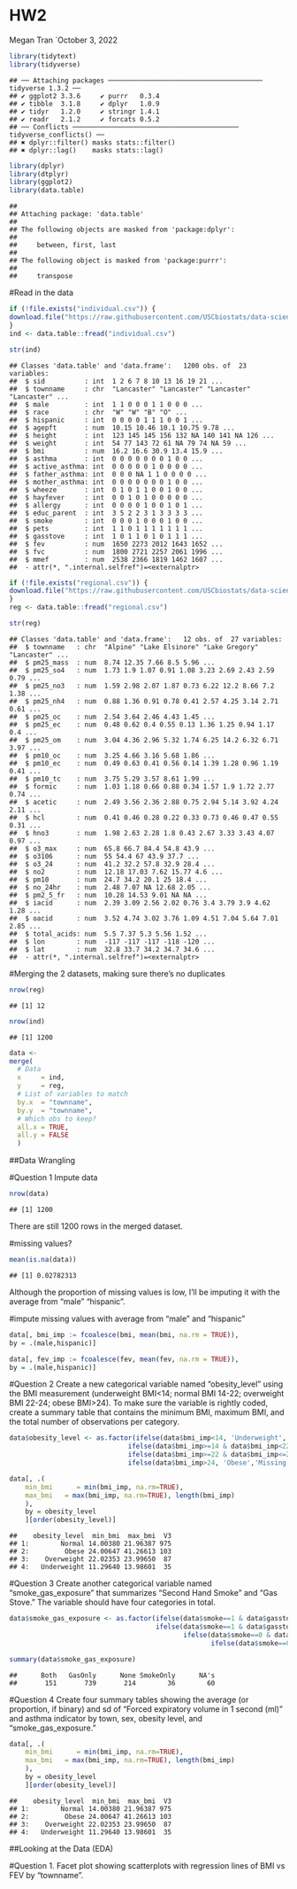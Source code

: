 HW2
================
Megan Tran
\`October 3, 2022

``` r
library(tidytext)
library(tidyverse)
```

    ## ── Attaching packages ─────────────────────────────────────── tidyverse 1.3.2 ──
    ## ✔ ggplot2 3.3.6     ✔ purrr   0.3.4
    ## ✔ tibble  3.1.8     ✔ dplyr   1.0.9
    ## ✔ tidyr   1.2.0     ✔ stringr 1.4.1
    ## ✔ readr   2.1.2     ✔ forcats 0.5.2
    ## ── Conflicts ────────────────────────────────────────── tidyverse_conflicts() ──
    ## ✖ dplyr::filter() masks stats::filter()
    ## ✖ dplyr::lag()    masks stats::lag()

``` r
library(dplyr)
library(dtplyr)
library(ggplot2)
library(data.table)
```

    ## 
    ## Attaching package: 'data.table'
    ## 
    ## The following objects are masked from 'package:dplyr':
    ## 
    ##     between, first, last
    ## 
    ## The following object is masked from 'package:purrr':
    ## 
    ##     transpose

\#Read in the data

``` r
if (!file.exists("individual.csv")) {
download.file("https://raw.githubusercontent.com/USCbiostats/data-science-data/master/01_chs/chs_individual.csv", "individual.csv", method="libcurl", timeout = 60) 
}
ind <- data.table::fread("individual.csv")

str(ind)
```

    ## Classes 'data.table' and 'data.frame':   1200 obs. of  23 variables:
    ##  $ sid          : int  1 2 6 7 8 10 13 16 19 21 ...
    ##  $ townname     : chr  "Lancaster" "Lancaster" "Lancaster" "Lancaster" ...
    ##  $ male         : int  1 1 0 0 0 1 1 0 0 0 ...
    ##  $ race         : chr  "W" "W" "B" "O" ...
    ##  $ hispanic     : int  0 0 0 0 1 1 1 0 0 1 ...
    ##  $ agepft       : num  10.15 10.46 10.1 10.75 9.78 ...
    ##  $ height       : int  123 145 145 156 132 NA 140 141 NA 126 ...
    ##  $ weight       : int  54 77 143 72 61 NA 79 74 NA 59 ...
    ##  $ bmi          : num  16.2 16.6 30.9 13.4 15.9 ...
    ##  $ asthma       : int  0 0 0 0 0 0 0 1 0 0 ...
    ##  $ active_asthma: int  0 0 0 0 0 1 0 0 0 0 ...
    ##  $ father_asthma: int  0 0 0 NA 1 1 0 0 0 0 ...
    ##  $ mother_asthma: int  0 0 0 0 0 0 0 1 0 0 ...
    ##  $ wheeze       : int  0 1 0 1 1 0 0 1 0 0 ...
    ##  $ hayfever     : int  0 0 1 0 1 0 0 0 0 0 ...
    ##  $ allergy      : int  0 0 0 0 1 0 0 1 0 1 ...
    ##  $ educ_parent  : int  3 5 2 2 3 1 3 3 3 3 ...
    ##  $ smoke        : int  0 0 0 1 0 0 0 1 0 0 ...
    ##  $ pets         : int  1 1 0 1 1 1 1 1 1 1 ...
    ##  $ gasstove     : int  1 0 1 1 0 1 0 1 1 1 ...
    ##  $ fev          : num  1650 2273 2012 1643 1652 ...
    ##  $ fvc          : num  1800 2721 2257 2061 1996 ...
    ##  $ mmef         : num  2538 2366 1819 1462 1607 ...
    ##  - attr(*, ".internal.selfref")=<externalptr>

``` r
if (!file.exists("regional.csv")) {
download.file("https://raw.githubusercontent.com/USCbiostats/data-science-data/master/01_chs/chs_regional.csv", "regional.csv", method="libcurl", timeout = 60) 
}
reg <- data.table::fread("regional.csv")

str(reg)
```

    ## Classes 'data.table' and 'data.frame':   12 obs. of  27 variables:
    ##  $ townname   : chr  "Alpine" "Lake Elsinore" "Lake Gregory" "Lancaster" ...
    ##  $ pm25_mass  : num  8.74 12.35 7.66 8.5 5.96 ...
    ##  $ pm25_so4   : num  1.73 1.9 1.07 0.91 1.08 3.23 2.69 2.43 2.59 0.79 ...
    ##  $ pm25_no3   : num  1.59 2.98 2.07 1.87 0.73 6.22 12.2 8.66 7.2 1.38 ...
    ##  $ pm25_nh4   : num  0.88 1.36 0.91 0.78 0.41 2.57 4.25 3.14 2.71 0.61 ...
    ##  $ pm25_oc    : num  2.54 3.64 2.46 4.43 1.45 ...
    ##  $ pm25_ec    : num  0.48 0.62 0.4 0.55 0.13 1.36 1.25 0.94 1.17 0.4 ...
    ##  $ pm25_om    : num  3.04 4.36 2.96 5.32 1.74 6.25 14.2 6.32 6.71 3.97 ...
    ##  $ pm10_oc    : num  3.25 4.66 3.16 5.68 1.86 ...
    ##  $ pm10_ec    : num  0.49 0.63 0.41 0.56 0.14 1.39 1.28 0.96 1.19 0.41 ...
    ##  $ pm10_tc    : num  3.75 5.29 3.57 8.61 1.99 ...
    ##  $ formic     : num  1.03 1.18 0.66 0.88 0.34 1.57 1.9 1.72 2.77 0.74 ...
    ##  $ acetic     : num  2.49 3.56 2.36 2.88 0.75 2.94 5.14 3.92 4.24 2.11 ...
    ##  $ hcl        : num  0.41 0.46 0.28 0.22 0.33 0.73 0.46 0.47 0.55 0.31 ...
    ##  $ hno3       : num  1.98 2.63 2.28 1.8 0.43 2.67 3.33 3.43 4.07 0.97 ...
    ##  $ o3_max     : num  65.8 66.7 84.4 54.8 43.9 ...
    ##  $ o3106      : num  55 54.4 67 43.9 37.7 ...
    ##  $ o3_24      : num  41.2 32.2 57.8 32.9 28.4 ...
    ##  $ no2        : num  12.18 17.03 7.62 15.77 4.6 ...
    ##  $ pm10       : num  24.7 34.2 20.1 25 18.4 ...
    ##  $ no_24hr    : num  2.48 7.07 NA 12.68 2.05 ...
    ##  $ pm2_5_fr   : num  10.28 14.53 9.01 NA NA ...
    ##  $ iacid      : num  2.39 3.09 2.56 2.02 0.76 3.4 3.79 3.9 4.62 1.28 ...
    ##  $ oacid      : num  3.52 4.74 3.02 3.76 1.09 4.51 7.04 5.64 7.01 2.85 ...
    ##  $ total_acids: num  5.5 7.37 5.3 5.56 1.52 ...
    ##  $ lon        : num  -117 -117 -117 -118 -120 ...
    ##  $ lat        : num  32.8 33.7 34.2 34.7 34.6 ...
    ##  - attr(*, ".internal.selfref")=<externalptr>

\#Merging the 2 datasets, making sure there’s no duplicates

``` r
nrow(reg)
```

    ## [1] 12

``` r
nrow(ind)
```

    ## [1] 1200

``` r
data <-
merge(
  # Data
  x     = ind,      
  y     = reg, 
  # List of variables to match
  by.x  = "townname",
  by.y  = "townname", 
  # Which obs to keep?
  all.x = TRUE,      
  all.y = FALSE
  ) 
```

\##Data Wrangling

\#Question 1 Impute data

``` r
nrow(data)
```

    ## [1] 1200

There are still 1200 rows in the merged dataset.

\#missing values?

``` r
mean(is.na(data))
```

    ## [1] 0.02782313

Although the proportion of missing values is low, I’ll be imputing it
with the average from “male” “hispanic”.

\#impute missing values with average from “male” and “hispanic”

``` r
data[, bmi_imp := fcoalesce(bmi, mean(bmi, na.rm = TRUE)),
by = .(male,hispanic)]
```

``` r
data[, fev_imp := fcoalesce(fev, mean(fev, na.rm = TRUE)),
by = .(male,hispanic)]
```

\#Question 2 Create a new categorical variable named “obesity_level”
using the BMI measurement (underweight BMI\<14; normal BMI 14-22;
overweight BMI 22-24; obese BMI\>24). To make sure the variable is
rightly coded, create a summary table that contains the minimum BMI,
maximum BMI, and the total number of observations per category.

``` r
data$obesity_level <- as.factor(ifelse(data$bmi_imp<14, 'Underweight',
                              ifelse(data$bmi_imp>=14 & data$bmi_imp<22, 'Normal',
                              ifelse(data$bmi_imp>=22 & data$bmi_imp<=24, 'Overweight',
                              ifelse(data$bmi_imp>24, 'Obese','Missing')))))
```

``` r
data[, .(
    min_bmi      = min(bmi_imp, na.rm=TRUE),
    max_bmi   = max(bmi_imp, na.rm=TRUE), length(bmi_imp)
    ),
    by = obesity_level
    ][order(obesity_level)] 
```

    ##    obesity_level  min_bmi  max_bmi  V3
    ## 1:        Normal 14.00380 21.96387 975
    ## 2:         Obese 24.00647 41.26613 103
    ## 3:    Overweight 22.02353 23.99650  87
    ## 4:   Underweight 11.29640 13.98601  35

\#Question 3 Create another categorical variable named
“smoke_gas_exposure” that summarizes “Second Hand Smoke” and “Gas
Stove.” The variable should have four categories in total.

``` r
data$smoke_gas_exposure <- as.factor(ifelse(data$smoke==1 & data$gasstove==1, 'Both',
                                     ifelse(data$smoke==1 & data$gasstove==0, 'SmokeOnly',
                                            ifelse(data$smoke==0 & data$gasstove==1, 'GasOnly',
                                                   ifelse(data$smoke==0 & data$gasstove==0, 'None','Missing')))))
```

``` r
summary(data$smoke_gas_exposure)
```

    ##      Both   GasOnly      None SmokeOnly      NA's 
    ##       151       739       214        36        60

\#Question 4 Create four summary tables showing the average (or
proportion, if binary) and sd of “Forced expiratory volume in 1 second
(ml)” and asthma indicator by town, sex, obesity level, and
“smoke_gas_exposure.”

``` r
data[, .(
    min_bmi      = min(bmi_imp, na.rm=TRUE),
    max_bmi   = max(bmi_imp, na.rm=TRUE), length(bmi_imp)
    ),
    by = obesity_level
    ][order(obesity_level)] 
```

    ##    obesity_level  min_bmi  max_bmi  V3
    ## 1:        Normal 14.00380 21.96387 975
    ## 2:         Obese 24.00647 41.26613 103
    ## 3:    Overweight 22.02353 23.99650  87
    ## 4:   Underweight 11.29640 13.98601  35

\##Looking at the Data (EDA)

\#Question 1. Facet plot showing scatterplots with regression lines of
BMI vs FEV by “townname”.
